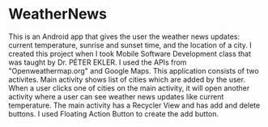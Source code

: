 # WeatherNews

This is an Android app that gives the user the weather news updates: current temperature, sunrise and sunset time, and the location of a city. I created this project when I took Mobile Software Development class that was taught by Dr. PÉTER EKLER. I used the APIs from "Openweathermap.org" and Google Maps. This application consists of two activites. Main activity shows list of cities which are added by the user. When a user clicks one of cities on the main activity, it will open another activity where a user can see weather news updates like current temperature. The main activity has a Recycler View and has add and delete buttons. I used Floating Action Button to create the add button. 
